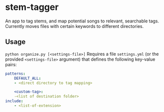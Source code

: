 # stem-tagger
An app to tag stems, and map potential songs to relevant, searchable tags.
Currently moves files with certain keywords to different directories.

## Usage
``python organize.py [<settings-file>]``
Requires a file `settings.yml` (or the provided `<settings-file>` argument) that defines the following key-value pairs:
```yaml
patterns:
	DEFAULT_ALL:
	- <direct directory to tag mapping>

	<custom-tag>:
	-<list of destination folder>
include:
	- <list-of-extension>
```
